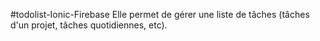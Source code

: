 #todolist-Ionic-Firebase
Elle permet de gérer une liste de tâches (tâches d'un projet, tâches quotidiennes, etc).
